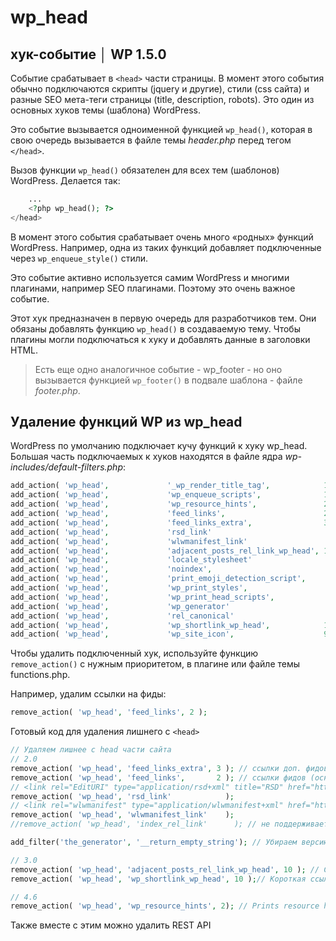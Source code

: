# wp_head 

## хук-событие │ WP 1.5.0

Событие срабатывает в `<head>` части страницы. В момент этого события обычно подключаются скрипты 
(jquery и другие), стили (css сайта) и разные SEO мета-теги страницы (title, description, robots). 
Это один из основных хуков темы (шаблона) WordPress.

Это событие вызывается одноименной функцией `wp_head()`, которая в свою очередь вызывается в файле 
темы *header.php* перед тегом `</head>`.

Вызов функции `wp_head()` обязателен для всех тем (шаблонов) WordPress. Делается так:

```php
    ...
	<?php wp_head(); ?>
</head>
```

В момент этого события срабатывает очень много «родных» функций WordPress. Например, одна из таких 
функций добавляет подключенные через `wp_enqueue_style()` стили.

Это событие активно используется самим WordPress и многими плагинами, например SEO плагинами. 
Поэтому это очень важное событие.

Этот хук предназначен в первую очередь для разработчиков тем. Они обязаны добавлять функцию `wp_head()` 
в создаваемую тему. Чтобы плагины могли подключаться к хуку и добавлять данные в заголовки HTML.

> Есть еще одно аналогичное событие - wp_footer - но оно вызывается функцией `wp_footer()` в подвале 
  шаблона - файле *footer.php*. 
  
  
  
## Удаление функций WP из wp_head

WordPress по умолчанию подключает кучу функций к хуку wp_head. Большая часть подключаемых к хуков находятся 
в файле ядра *wp-includes/default-filters.php*:

```php
add_action( 'wp_head',             '_wp_render_title_tag',            1     );
add_action( 'wp_head',             'wp_enqueue_scripts',              1     );
add_action( 'wp_head',             'wp_resource_hints',               2     );
add_action( 'wp_head',             'feed_links',                      2     );
add_action( 'wp_head',             'feed_links_extra',                3     );
add_action( 'wp_head',             'rsd_link'                               );
add_action( 'wp_head',             'wlwmanifest_link'                       );
add_action( 'wp_head',             'adjacent_posts_rel_link_wp_head', 10, 0 );
add_action( 'wp_head',             'locale_stylesheet'                      );
add_action( 'wp_head',             'noindex',                          1    );
add_action( 'wp_head',             'print_emoji_detection_script',     7    );
add_action( 'wp_head',             'wp_print_styles',                  8    );
add_action( 'wp_head',             'wp_print_head_scripts',            9    );
add_action( 'wp_head',             'wp_generator'                           );
add_action( 'wp_head',             'rel_canonical'                          );
add_action( 'wp_head',             'wp_shortlink_wp_head',            10, 0 );
add_action( 'wp_head',             'wp_site_icon',                    99    );
```

Чтобы удалить подключенный хук, используйте функцию `remove_action()` с нужным приоритетом, 
в плагине или файле темы functions.php.

Например, удалим ссылки на фиды:

```php
remove_action( 'wp_head', 'feed_links', 2 );
```

Готовый код для удаления лишнего с `<head>`

```php
// Удаляем лишнее с head части сайта
// 2.0
remove_action( 'wp_head', 'feed_links_extra', 3 ); // ссылки доп. фидов (на рубрики)
remove_action( 'wp_head', 'feed_links',       2 ); // ссылки фидов (основные фиды)
// <link rel="EditURI" type="application/rsd+xml" title="RSD" href="http://example.com/xmlrpc.php?rsd" /> для публикации статей через сторонние сервисы
remove_action( 'wp_head', 'rsd_link'            );
// <link rel="wlwmanifest" type="application/wlwmanifest+xml" href="http://example.com/wp-includes/wlwmanifest.xml" /> . Используется клиентом Windows Live Writer.
remove_action( 'wp_head', 'wlwmanifest_link'    );
//remove_action( 'wp_head', 'index_rel_link'      ); // не поддерживается с версии 3.3

add_filter('the_generator', '__return_empty_string'); // Убираем версию WordPress

// 3.0
remove_action( 'wp_head', 'adjacent_posts_rel_link_wp_head', 10 ); // Ссылки на соседние статьи (<link rel='next'... <link rel='prev'...)
remove_action( 'wp_head', 'wp_shortlink_wp_head', 10 );// Короткая ссылка - без ЧПУ <link rel='shortlink'

// 4.6
remove_action( 'wp_head', 'wp_resource_hints', 2); // Prints resource hints to browsers for pre-fetching, pre-rendering and pre-connecting to web sites.
```

Также вместе с этим можно удалить REST API
